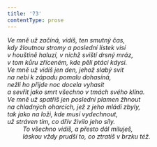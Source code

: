 ```yaml
---
title: '73'
contentType: prose
---
```


_Ve mně už začíná, vidíš, ten smutný čas,  
kdy žloutnou stromy a poslední lístek visí  
v houštině haluzí, v nichž sviští drsný mráz,  
v tom kůru zříceném, kde pěli ptáci kdysi.  
Ve mně už vidíš jen den, jehož slabý svit  
na nebi k západu pomalu dohasíná,  
nežli ho přijde noc docela vyhasit  
a sevřít jako smrt všechno v tmách svého klína.  
Ve mně už spatříš jen poslední plamen žhnout  
na chladných oharcích, jež z jeho mládí zbyly,  
tak jako na loži, kde musí vydechnout,  
už stráven tím, co dřív živilo jeho síly.  
         To všechno vidíš, a přesto dál miluješ,  
         láskou vždy prudší to, co ztratíš v brzku též._
